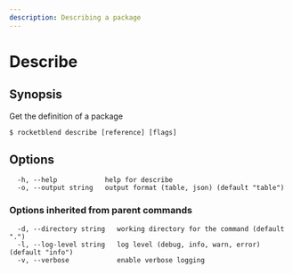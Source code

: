 ```yaml
---
description: Describing a package
---
```


# Describe

## Synopsis

Get the definition of a package

```shell-session
$ rocketblend describe [reference] [flags]
```

## Options

```shell-session
  -h, --help            help for describe
  -o, --output string   output format (table, json) (default "table")
```

### Options inherited from parent commands

```shell-session
  -d, --directory string   working directory for the command (default ".")
  -l, --log-level string   log level (debug, info, warn, error) (default "info")
  -v, --verbose            enable verbose logging
```
